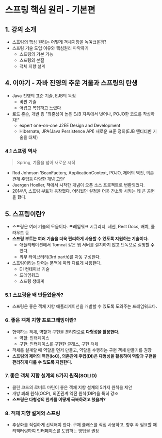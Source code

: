 # 스프링 핵심 원리 - 기본편

## 1. 강의 소개

- 스프링의 핵심 원리는 어떻게 객체지향을 녹여냈을까?
- 스프링 기술 도입 이유와 핵심원리 파악하기
    - 스프링의 기본 기능
    - 스프링의 본질
    - 객체 지향 설계

## 4. 이야기 - 자바 진영의 추운 겨울과 스프링의 탄생

- Java 진영의 표준 기술, EJB의 독점
    - 비싼 기술
    - 어렵고 복잡하고 느렸다
- 로드 존슨, 개빈 킹 "의존성이 높은 EJB 지옥에서 벗어나, POJO한 코드를 작성하자!"
    - expert one-on-one J2EE Design and Development
    - Hibernate, JPA(Java Persistence API) 새로운 표준 정의(EJB 엔티티빈 기술을 대체)

### 4.1 스프링 역사

> Spring, 겨울을 넘어 새로운 시작

- Rod Johnson 'BeanFactory, ApplicationContext, POJO, 제어의 역전, 의존관계 주입등 다양한 개념 고안'
- Juergen Hoeller, 책에서 시작한 개념이 오픈 소스 프로젝트로 변환되었다.
- 2014년, 스프링 부트가 등장했다. 어려웠던 설정을 더욱 간소화 시키는 데 큰 공헌을 했다.

## 5. 스프링이란?

- 스프링은 여러 기술의 모음이다. 프레임워크 시큐리티, 세션, Rest Docs, 배치, 클라우드 등
- **스프링 부트는 여러 기술을 더욱 편리하게 사용할 수 있도록 지원하는 기술이다.**
    - 애플리케이션에서 Tomcat 같은 웹 서버를 설치하지 않고 단독으로 실행할 수 있다.
    - 외부 라이브러리(3rd parth)를 자동 구성한다.
- 스프링이라는 단어는 문맥에 따라 다르게 사용한다.
    - DI 컨테이너 기술
    - 프레임워크
    - 스프링 생태계

### 5.1 스프링을 왜 만들었을까?

- 스프링은 좋은 객체 지향 애플리케이션을 개발할 수 있도록 도와주는 프레임워크다.

### 6. 좋은 객체 지향 프로그래밍이란?

- 협력하는 객체, 역할과 구현을 분리함으로 **다형성을 활용한다.**
  - 역할: 인터페이스
  - 구현: 인터페이스를 구현한 클래스, 구현 객체
- 객체를 설계할 때 역할을 먼저 만들고, 역할을 수행하는 구현 객체 만들기를 권장
- **스프링의 제어의 역전(IoC), 의존관계 주입(DI)은 다형성을 활용하여 역할과 구현을 편리하게 다룰 수 있도록 지원한다.**

### 7. 좋은 객체 지향 설계의 5가지 원칙(SOLID)

- 클린 코드의 로버트 마틴이 좋은 객체 지향 설계의 5가지 원칙을 제안
- 개방 폐쇄 원칙(OCP), 의존관계 역전 원칙(DIP)을 특히 강조
- **스프링은 다형성의 한계를 어떻게 극복하려고 했을까?**

### 8. 객체 지향 설계와 스프링

- 추상화를 적절하게 선택해야 한다. 구체 클래스를 직접 사용하고, 향후 꼭 필요할 때 리팩터링하여 인터페이스를 도입하는 방법을 권장